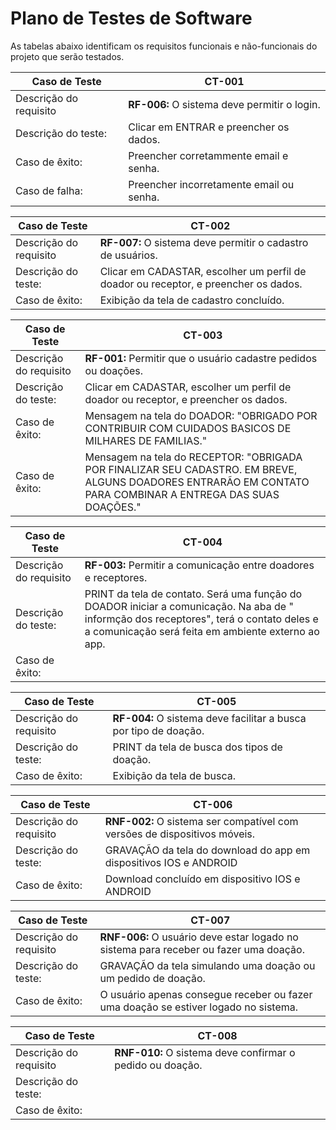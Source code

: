 # Plano de Testes de Software
As tabelas abaixo identificam os requisitos funcionais e não-funcionais do projeto que serão testados.

|Caso de Teste|CT-001|
|-|-|
|Descrição do requisito |**RF-006:**  O sistema deve permitir o login.
|Descrição do teste:| Clicar em ENTRAR e preencher os dados.
|Caso de êxito: | Preencher corretammente email e senha.|
|Caso de falha: | Preencher incorretamente email ou senha.|

|Caso de Teste|CT-002|
|-|-|
|Descrição do requisito |**RF-007:**  O sistema deve permitir o cadastro de usuários.
|Descrição do teste:| Clicar em CADASTAR, escolher um perfil de doador ou receptor, e preencher os dados. 
|Caso de êxito: | Exibição da tela de cadastro concluído. |


|Caso de Teste|CT-003|
|-|-|
|Descrição do requisito |**RF-001:**  Permitir que o usuário cadastre pedidos ou doações.
|Descrição do teste:| Clicar em CADASTAR, escolher um perfil de doador ou receptor, e preencher os dados. 
|Caso de êxito: | Mensagem na tela do DOADOR: "OBRIGADO POR CONTRIBUIR COM CUIDADOS BASICOS DE MILHARES DE FAMILIAS."|
|Caso de êxito: | Mensagem na tela do RECEPTOR: "OBRIGADA POR FINALIZAR SEU CADASTRO. EM BREVE, ALGUNS DOADORES ENTRARÃO EM CONTATO PARA COMBINAR A ENTREGA DAS SUAS DOAÇÕES."|

|Caso de Teste|CT-004|
|-|-|
|Descrição do requisito |**RF-003:**  Permitir a comunicação entre doadores e receptores.
|Descrição do teste:| PRINT da tela de contato. Será uma função do DOADOR iniciar a comunicação. Na aba de " informção dos receptores", terá o contato deles e a comunicação será feita em ambiente externo ao app. |
|Caso de êxito: | |

|Caso de Teste|CT-005|
|-|-|
|Descrição do requisito |**RF-004:**  O sistema deve facilitar a busca por tipo de doação. |
|Descrição do teste:| PRINT da tela de busca dos tipos de doação. |
|Caso de êxito: | Exibição da tela de busca.|

|Caso de Teste|CT-006|
|-|-|
|Descrição do requisito |**RNF-002:**  O sistema ser compatível com versões de dispositivos móveis. |
|Descrição do teste:| GRAVAÇÃO da tela do download do app em dispositivos IOS e ANDROID |
|Caso de êxito: | Download concluído em dispositivo IOS e ANDROID|

|Caso de Teste|CT-007|
|-|-|
|Descrição do requisito |**RNF-006:**  O usuário deve estar logado no sistema para receber ou fazer uma doação. |
|Descrição do teste:| GRAVAÇÃO da tela simulando uma doação ou um pedido de doação. |
|Caso de êxito: | O usuário apenas consegue receber ou fazer uma doação se estiver logado no sistema.|

|Caso de Teste|CT-008|
|-|-|
|Descrição do requisito |**RNF-010:**  O sistema deve confirmar o pedido ou doação.  |
|Descrição do teste:|  |
|Caso de êxito: |  |







	


